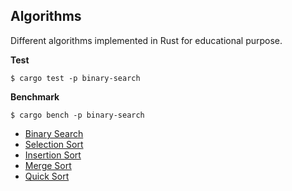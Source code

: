## Algorithms

Different algorithms implemented in Rust for educational purpose.

**Test**

```
$ cargo test -p binary-search 
```

**Benchmark**

```
$ cargo bench -p binary-search 
```

- [Binary Search](binary-search)
- [Selection Sort](sort/selection-sort)
- [Insertion Sort](sort/insertion-sort)
- [Merge Sort](sort/merge-sort)
- [Quick Sort](sort/quick-sort)
